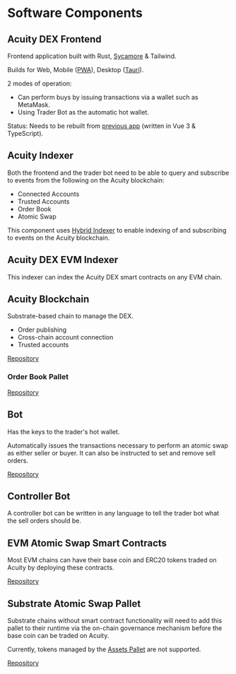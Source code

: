 # Software Components

## Acuity DEX Frontend

Frontend application built with Rust, [Sycamore](https://sycamore-rs.netlify.app/) & Tailwind.

Builds for Web, Mobile ([PWA](https://en.wikipedia.org/wiki/Progressive_web_app)), Desktop ([Tauri](https://tauri.app/)).

2 modes of operation:

* Can perform buys by issuing transactions via a wallet such as MetaMask.
* Using Trader Bot as the automatic hot wallet.

Status: Needs to be rebuilt from [previous app](https://github.com/acuity-social/acuity-dex-app) (written in Vue 3 & TypeScript).

## Acuity Indexer

Both the frontend and the trader bot need to be able to query and subscribe to events from the following on the Acuity blockchain:

* Connected Accounts
* Trusted Accounts
* Order Book
* Atomic Swap

This component uses [Hybrid Indexer](https://github.com/hybrid-explorer/hybrid-indexer) to enable indexing of and subscribing to events on the Acuity blockchain.

## Acuity DEX EVM Indexer

This indexer can index the Acuity DEX smart contracts on any EVM chain.

## Acuity Blockchain

Substrate-based chain to manage the DEX.

* Order publishing
* Cross-chain account connection
* Trusted accounts

[Repository](https://github.com/acuity-social/acuity-substrate)

### Order Book Pallet

[Repository](https://github.com/acuity-social/acuity-orderbook-pallet)

## Bot

Has the keys to the trader's hot wallet.

Automatically issues the transactions necessary to perform an atomic swap as either seller or buyer. It can also be instructed to set and remove sell orders.

[Repository](https://github.com/acuity-social/acuity-dex-bot)

## Controller Bot

A controller bot can be written in any language to tell the trader bot what the sell orders should be.

## EVM Atomic Swap Smart Contracts

Most EVM chains can have their base coin and ERC20 tokens traded on Acuity by deploying these contracts.

[Repository](https://github.com/acuity-social/acuity-atomic-swap-solidity)

## Substrate Atomic Swap Pallet

Substrate chains without smart contract functionality will need to add this pallet to their runtime via the on-chain governance mechanism before the base coin can be traded on Acuity.

Currently, tokens managed by the [Assets Pallet](https://marketplace.substrate.io/pallets/pallet-assets/) are not supported.

[Repository](https://github.com/acuity-social/acuity-atomic-swap-pallet)
